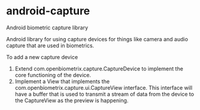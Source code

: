 # android-capture
Android biometric capture library

Android library for using capture devices for things like camera and audio capture that are used in biometrics.  

To add a new capture device
1. Extend com.openbiometrix.capture.CaptureDevice to implement the core functioning of the device.  
2. Implement a View that implements the com.openbiometrix.capture.ui.CaptureView interface.  This interface will have a buffer that is used to transmit a stream of data from the device to the CaptureView as the preview is happening.
